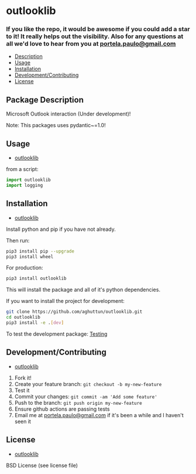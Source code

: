 # outlooklib

### If you like the repo, it would be awesome if you could add a star to it! It really helps out the visibility. Also for any questions at all we'd love to hear from you at portela.paulo@gmail.com

* [Description](#package-description)
* [Usage](#usage)
* [Installation](#installation)
* [Development/Contributing](#developmentcontributing)
* [License](#license)

## Package Description

Microsoft Outlook interaction (Under development)!

Note: This packages uses pydantic~=1.0!

## Usage

* [outlooklib](#outlooklib)

from a script:

```python
import outlooklib
import logging
```

## Installation

* [outlooklib](#outlooklib)

Install python and pip if you have not already.

Then run:

```bash
pip3 install pip --upgrade
pip3 install wheel
```

For production:

```bash
pip3 install outlooklib
```

This will install the package and all of it's python dependencies.

If you want to install the project for development:

```bash
git clone https://github.com/aghuttun/outlooklib.git
cd outlooklib
pip3 install -e .[dev]
```

To test the development package: [Testing](#testing)

## Development/Contributing

* [outlooklib](#outlooklib)

1. Fork it!
2. Create your feature branch: `git checkout -b my-new-feature`
3. Test it
5. Commit your changes: `git commit -am 'Add some feature'`
6. Push to the branch: `git push origin my-new-feature`
7. Ensure github actions are passing tests
8. Email me at portela.paulo@gmail.com if it's been a while and I haven't seen it

## License

* [outlooklib](#outlooklib)

BSD License (see license file)
